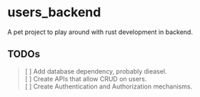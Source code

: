 # users_backend

A pet project to play around with rust development in backend.

## TODOs

>[ ] Add database dependency, probably dieasel.  
>[ ] Create APIs that allow CRUD on users.  
>[ ] Create Authentication and Authorization mechanisms.  
